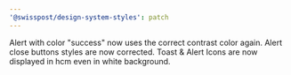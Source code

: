 ```yaml
---
'@swisspost/design-system-styles': patch
---
```


Alert with color "success" now uses the correct contrast color again. Alert close buttons styles are now corrected. Toast & Alert Icons are now displayed in hcm even in white background.
